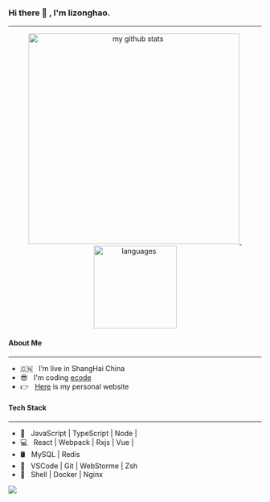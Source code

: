 ### Hi there 👋 , I'm lizonghao.

---

<a align="center" href="#">
    <p align="center">
    <img src="https://github-readme-stats.vercel.app/api?username=SongHaoL&show_icons=true&theme=tokyonight" alt="my github stats" width="420"/>&nbsp;<img src="https://github-readme-stats.vercel.app/api/top-langs/?username=SongHaoL&layout=compact&theme=tokyonight" alt="languages" height="165">
    </p>
</a>

#### About Me
---

- 🇨🇳 &nbsp; I’m live in ShangHai China
- 😎 &nbsp; I'm coding [ecode](https://www.google.com/)
- 👉 &nbsp; [Here](https://www.google.com/) is my personal website


#### Tech Stack
---

- 🎯 &nbsp; JavaScript | TypeScript | Node |
- 💻 &nbsp; React | Webpack | Rxjs | Vue |
- 🛢 &nbsp; MySQL | Redis
- 🔧 &nbsp; VSCode | Git | WebStorme | Zsh
- 🚀 &nbsp; Shell | Docker | Nginx

![](https://visitor-badge.glitch.me/badge?page_id=SongHaoL.SongHaoL)
